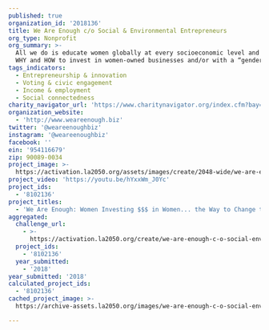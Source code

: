 ```yaml
---
published: true
organization_id: '2018136'
title: We Are Enough c/o Social & Environmental Entrepreneurs
org_type: Nonprofit
org_summary: >-
  All we do is educate women globally at every socioeconomic level and age on
  WHY and HOW to invest in women-owned businesses and/or with a “gender lens”.
tags_indicators:
  - Entrepreneurship & innovation
  - Voting & civic engagement
  - Income & employment
  - Social connectedness
charity_navigator_url: 'https://www.charitynavigator.org/index.cfm?bay=search.profile&ein=954116679'
organization_website:
  - 'http://www.weareenough.biz'
twitter: '@weareenoughbiz'
instagram: '@weareenoughbiz'
facebook: ''
ein: '954116679'
zip: 90089-0034
project_image: >-
  https://activation.la2050.org/assets/images/create/2048-wide/we-are-enough-c-o-social-environmental-entrepreneurs.jpg
project_video: 'https://youtu.be/hYxxWm_J0Yc'
project_ids:
  - '8102136'
project_titles:
  - 'We Are Enough: Women Investing $$$ in Women... the Way to Change the World!'
aggregated:
  challenge_url:
    - >-
      https://activation.la2050.org/create/we-are-enough-c-o-social-environmental-entrepreneurs/
  project_ids:
    - '8102136'
  year_submitted:
    - '2018'
year_submitted: '2018'
calculated_project_ids:
  - '8102136'
cached_project_image: >-
  https://archive-assets.la2050.org/images/we-are-enough-c-o-social-environmental-entrepreneurs/activation.la2050.org/assets/images/create/2048-wide/we-are-enough-c-o-social-environmental-entrepreneurs.jpg

---
```

